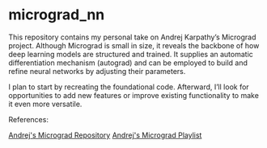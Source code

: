 # micrograd_nn

This repository contains my personal take on Andrej Karpathy’s Micrograd project. Although Micrograd is small in size, it reveals the backbone of how deep learning models are structured and trained. It supplies an automatic differentiation mechanism (autograd) and can be employed to build and refine neural networks by adjusting their parameters.

I plan to start by recreating the foundational code. Afterward, I’ll look for opportunities to add new features or improve existing functionality to make it even more versatile.

References:

[Andrej's Micrograd Repository](https://github.com/karpathy/micrograd)
[Andrej's Micrograd Playlist](https://youtube.com/playlist?list=PLAqhIrjkxbuWI23v9cThsA9GvCAUhRvKZ&si=FeJvCmvhqMjxbAAs)